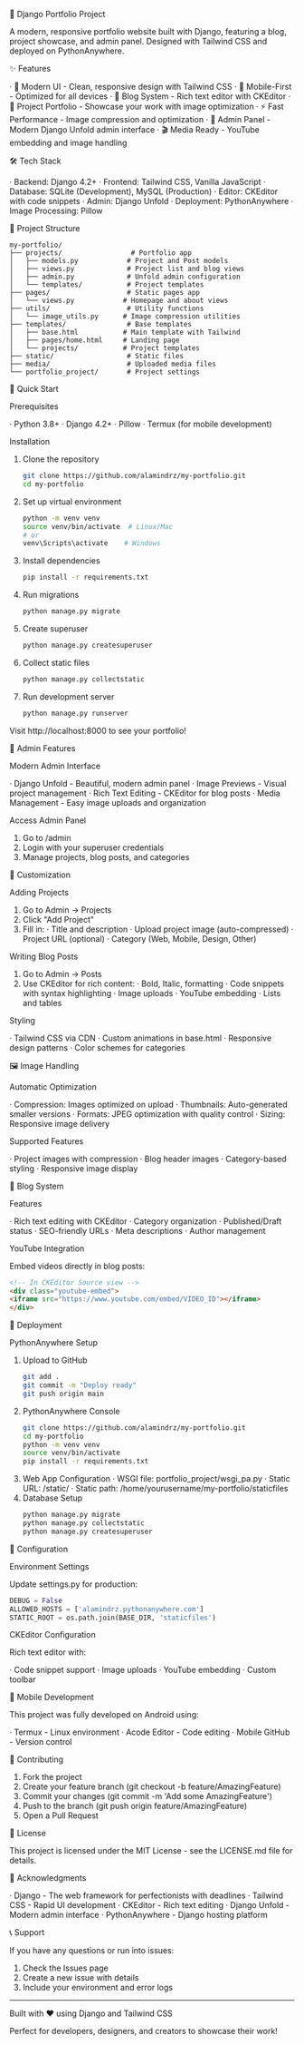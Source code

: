 🚀 Django Portfolio Project

A modern, responsive portfolio website built with Django, featuring a blog, project showcase, and admin panel. Designed with Tailwind CSS and deployed on PythonAnywhere.

✨ Features

· 🎨 Modern UI - Clean, responsive design with Tailwind CSS
· 📱 Mobile-First - Optimized for all devices
· 📝 Blog System - Rich text editor with CKEditor
· 💼 Project Portfolio - Showcase your work with image optimization
· ⚡ Fast Performance - Image compression and optimization
· 🔧 Admin Panel - Modern Django Unfold admin interface
· 🎬 Media Ready - YouTube embedding and image handling

🛠️ Tech Stack

· Backend: Django 4.2+
· Frontend: Tailwind CSS, Vanilla JavaScript
· Database: SQLite (Development), MySQL (Production)
· Editor: CKEditor with code snippets
· Admin: Django Unfold
· Deployment: PythonAnywhere
· Image Processing: Pillow

📁 Project Structure

```
my-portfolio/
├── projects/                 # Portfolio app
│   ├── models.py            # Project and Post models
│   ├── views.py             # Project list and blog views
│   ├── admin.py             # Unfold admin configuration
│   └── templates/           # Project templates
├── pages/                   # Static pages app
│   └── views.py            # Homepage and about views
├── utils/                   # Utility functions
│   └── image_utils.py      # Image compression utilities
├── templates/               # Base templates
│   ├── base.html           # Main template with Tailwind
│   ├── pages/home.html     # Landing page
│   └── projects/           # Project templates
├── static/                  # Static files
├── media/                   # Uploaded media files
└── portfolio_project/       # Project settings
```

🚀 Quick Start

Prerequisites

· Python 3.8+
· Django 4.2+
· Pillow
· Termux (for mobile development)

Installation

1. Clone the repository
   ```bash
   git clone https://github.com/alamindrz/my-portfolio.git
   cd my-portfolio
   ```
2. Set up virtual environment
   ```bash
   python -m venv venv
   source venv/bin/activate  # Linux/Mac
   # or
   venv\Scripts\activate    # Windows
   ```
3. Install dependencies
   ```bash
   pip install -r requirements.txt
   ```
4. Run migrations
   ```bash
   python manage.py migrate
   ```
5. Create superuser
   ```bash
   python manage.py createsuperuser
   ```
6. Collect static files
   ```bash
   python manage.py collectstatic
   ```
7. Run development server
   ```bash
   python manage.py runserver
   ```

Visit http://localhost:8000 to see your portfolio!

📸 Admin Features

Modern Admin Interface

· Django Unfold - Beautiful, modern admin panel
· Image Previews - Visual project management
· Rich Text Editing - CKEditor for blog posts
· Media Management - Easy image uploads and organization

Access Admin Panel

1. Go to /admin
2. Login with your superuser credentials
3. Manage projects, blog posts, and categories

🎨 Customization

Adding Projects

1. Go to Admin → Projects
2. Click "Add Project"
3. Fill in:
   · Title and description
   · Upload project image (auto-compressed)
   · Project URL (optional)
   · Category (Web, Mobile, Design, Other)

Writing Blog Posts

1. Go to Admin → Posts
2. Use CKEditor for rich content:
   · Bold, Italic, formatting
   · Code snippets with syntax highlighting
   · Image uploads
   · YouTube embedding
   · Lists and tables

Styling

· Tailwind CSS via CDN
· Custom animations in base.html
· Responsive design patterns
· Color schemes for categories

🖼️ Image Handling

Automatic Optimization

· Compression: Images optimized on upload
· Thumbnails: Auto-generated smaller versions
· Formats: JPEG optimization with quality control
· Sizing: Responsive image delivery

Supported Features

· Project images with compression
· Blog header images
· Category-based styling
· Responsive image display

📝 Blog System

Features

· Rich text editing with CKEditor
· Category organization
· Published/Draft status
· SEO-friendly URLs
· Meta descriptions
· Author management

YouTube Integration

Embed videos directly in blog posts:

```html
<!-- In CKEditor Source view -->
<div class="youtube-embed">
<iframe src="https://www.youtube.com/embed/VIDEO_ID"></iframe>
</div>
```

🚀 Deployment

PythonAnywhere Setup

1. Upload to GitHub
   ```bash
   git add .
   git commit -m "Deploy ready"
   git push origin main
   ```
2. PythonAnywhere Console
   ```bash
   git clone https://github.com/alamindrz/my-portfolio.git
   cd my-portfolio
   python -m venv venv
   source venv/bin/activate
   pip install -r requirements.txt
   ```
3. Web App Configuration
   · WSGI file: portfolio_project/wsgi_pa.py
   · Static URL: /static/
   · Static path: /home/yourusername/my-portfolio/staticfiles
4. Database Setup
   ```bash
   python manage.py migrate
   python manage.py collectstatic
   python manage.py createsuperuser
   ```

🔧 Configuration

Environment Settings

Update settings.py for production:

```python
DEBUG = False
ALLOWED_HOSTS = ['alamindrz.pythonanywhere.com']
STATIC_ROOT = os.path.join(BASE_DIR, 'staticfiles')
```

CKEditor Configuration

Rich text editor with:

· Code snippet support
· Image uploads
· YouTube embedding
· Custom toolbar

📱 Mobile Development

This project was fully developed on Android using:

· Termux - Linux environment
· Acode Editor - Code editing
· Mobile GitHub - Version control

🤝 Contributing

1. Fork the project
2. Create your feature branch (git checkout -b feature/AmazingFeature)
3. Commit your changes (git commit -m 'Add some AmazingFeature')
4. Push to the branch (git push origin feature/AmazingFeature)
5. Open a Pull Request

📄 License

This project is licensed under the MIT License - see the LICENSE.md file for details.

🙏 Acknowledgments

· Django - The web framework for perfectionists with deadlines
· Tailwind CSS - Rapid UI development
· CKEditor - Rich text editing
· Django Unfold - Modern admin interface
· PythonAnywhere - Django hosting platform

📞 Support

If you have any questions or run into issues:

1. Check the Issues page
2. Create a new issue with details
3. Include your environment and error logs

---

Built with ❤️ using Django and Tailwind CSS

Perfect for developers, designers, and creators to showcase their work!